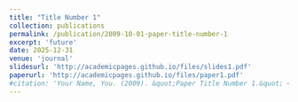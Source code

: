 ```yaml
---
title: "Title Number 1"
collection: publications
permalink: /publication/2009-10-01-paper-title-number-1
excerpt: 'future'
date: 2025-12-31
venue: 'journal'
slidesurl: 'http://academicpages.github.io/files/slides1.pdf'
paperurl: 'http://academicpages.github.io/files/paper1.pdf'
#citation: 'Your Name, You. (2009). &quot;Paper Title Number 1.&quot; <i>Journal 1</i>. 1(1).'
---
```


